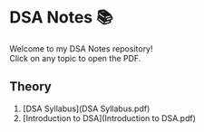 # DSA Notes 📚

Welcome to my DSA Notes repository!  
Click on any topic to open the PDF.

## Theory
1. [DSA Syllabus](DSA Syllabus.pdf)  
2. [Introduction to DSA](Introduction to DSA.pdf)
